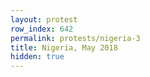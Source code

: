 ```yaml
---
layout: protest
row_index: 642
permalink: protests/nigeria-3
title: Nigeria, May 2018
hidden: true
---
```

